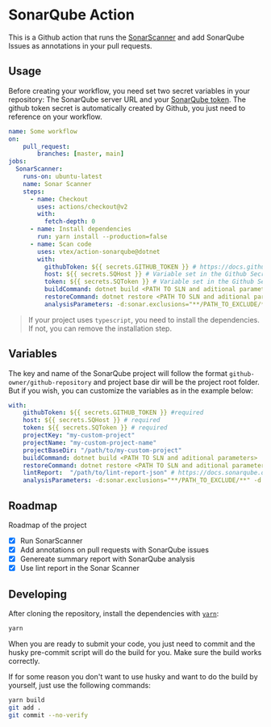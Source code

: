 # SonarQube Action

This is a Github action that runs the [SonarScanner](https://docs.sonarqube.org/latest/analysis/scan/sonarscanner/) and add SonarQube Issues as annotations in your pull requests.

## Usage

Before creating your workflow, you need set two secret variables in your repository: The SonarQube server URL and your [SonarQube token](https://docs.sonarqube.org/latest/user-guide/user-token/). The github token secret is automatically created by Github, you just need to reference on your workflow.

```yml
name: Some workflow
on:
    pull_request:
        branches: [master, main]
jobs:
  SonarScanner:
    runs-on: ubuntu-latest
    name: Sonar Scanner
    steps:
      - name: Checkout
        uses: actions/checkout@v2
        with:
          fetch-depth: 0
      - name: Install dependencies
        run: yarn install --production=false
      - name: Scan code
        uses: vtex/action-sonarqube@dotnet
        with:
          githubToken: ${{ secrets.GITHUB_TOKEN }} # https://docs.github.com/en/actions/reference/authentication-in-a-workflow#about-the-github_token-secret
          host: ${{ secrets.SQHost }} # Variable set in the Github Secrets
          token: ${{ secrets.SQToken }} # Variable set in the Github Secrets          
          buildCommand: dotnet build <PATH TO SLN and aditional parameters> 
          restoreCommand: dotnet restore <PATH TO SLN and aditional parameters>
          analysisParameters: -d:sonar.exclusions="**/PATH_TO_EXCLUDE/**" -d:sonar.coverage.exclusions="**/PATH_TO_EXCLUDE/**" #parameters: https://docs.sonarqube.org/latest/analysis/analysis-parameters/
```

> If your project uses `typescript`, you need to install the dependencies. If not, you can remove the installation step.

## Variables

The key and name of the SonarQube project will follow the format `github-owner/github-repository` and project base dir will be the project root folder. But if you wish, you can customize the variables as in the example below:

```yml
with:
    githubToken: ${{ secrets.GITHUB_TOKEN }} #required
    host: ${{ secrets.SQHost }} # required
    token: ${{ secrets.SQToken }} # required
    projectKey: "my-custom-project"
    projectName: "my-custom-project-name"
    projectBaseDir: "/path/to/my-custom-project"
    buildCommand: dotnet build <PATH TO SLN and aditional parameters> 
    restoreCommand: dotnet restore <PATH TO SLN and aditional parameters> 
    lintReport:  "/path/to/lint-report-json" # https://docs.sonarqube.org/pages/viewpage.action?pageId=11639183
    analysisParameters: -d:sonar.exclusions="**/PATH_TO_EXCLUDE/**" -d:sonar.coverage.exclusions="**/PATH_TO_EXCLUDE/**" #parameters: https://docs.sonarqube.org/latest/analysis/analysis-parameters/
```

## Roadmap

Roadmap of the project

- [x] Run SonarScanner
- [x] Add annotations on pull requests with SonarQube issues
- [x] Genereate summary report with SonarQube analysis
- [x] Use lint report in the Sonar Scanner

## Developing

After cloning the repository, install the dependencies with [`yarn`](https://yarnpkg.com):

```sh
yarn
```

When you are ready to submit your code, you just need to commit and the husky pre-commit script will do the build for you. Make sure the build works correctly.

If for some reason you don't want to use husky and want to do the build by yourself, just use the following commands:

```sh
yarn build
git add .
git commit --no-verify
```

